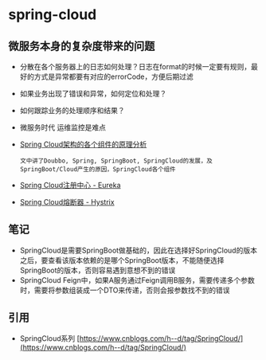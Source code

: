 # spring-cloud

## 微服务本身的复杂度带来的问题

* 分散在各个服务器上的日志如何处理？日志在format的时候一定要有规则，最好的方式是异常都要有对应的errorCode，方便后期过滤
* 如果业务出现了错误和异常，如何定位和处理？
* 如何跟踪业务的处理顺序和结果？
* 微服务时代 运维监控是难点
* [Spring Cloud架构的各个组件的原理分析](http://note.youdao.com/noteshare?id=fb41aeb44300dc2f82b230b16f4b51f9&sub=393903C6584B4367A5038703D0D212B2)

  ```text
  文中讲了Doubbo, Spring, SpringBoot, SpringCloud的发展，及SpringBoot/Cloud产生的原因，SpringCloud各个组件
  ```

* [Spring Cloud注册中心 - Eureka](spring-cloud-eureka.md)
* [Spring Cloud熔断器 - Hystrix](spring-cloud-hystrix.md)

## 笔记

* SpringCloud是需要SpringBoot做基础的，因此在选择好SpringCloud的版本之后，要查看该版本依赖的是哪个SpringBoot版本，不能随便选择SpringBoot的版本，否则容易遇到意想不到的错误
* SpringCloud Feign中，如果A服务通过Feign调用B服务，需要传递多个参数时，需要将参数组装成一个DTO来传递，否则会报参数找不到的错误

## 引用

* SpringCloud系列 [https://www.cnblogs.com/h--d/tag/SpringCloud/](https://www.cnblogs.com/h--d/tag/SpringCloud/)

